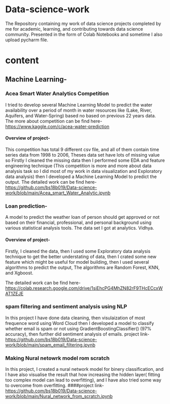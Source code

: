 # Data-science-work
The Repository containing my work of data science projects completed by me for academic, learning, and contributing towards data science community. Presented in the form of Colab Notebooks and sometime I also upload pycharm file.
# content
##




## Machine Learning-
### Acea Smart Water Analytics Competition
I tried to develop several Machine Learning Model to predict the water availability over a period of month in water resources like (Lake, River, Aquifers, and Water-Spring) based no based on previous 22 years data.
The more about competition can be find here- https://www.kaggle.com/c/acea-water-prediction
#### Overview of project-
This competition has total 9 different csv file, and all of them contain time series data from 1998 to 2006, Theses data set have lots of missing value so Firstly I cleaned the missing data then I performed some EDA and feature engineering technique (This competition is more and more about data analysis task so I did most of my work in data visualization and Exploratory data analysis) then I developed a Machine Learning Model to predict the output.
The detailed work can be find here-
https://github.com/bs18b019/Data-science-work/blob/main/Acea_smart_Water_Analytic.ipynb


### Loan prediction- 
A model to predict the weather loan of person should get approved or not based on their financial, professional, and personal background using various statistical analysis tools. The data set I got at analytics. Vidhya.
#### Overview of project-
Firstly, I cleaned the data, then I used some Exploratory data analysis technique to get the better understating of data, then I crated some new feature which might be useful for model building, then I used several algorithms to predict the output, The algorithms are Random Forest, KNN, and Xgboost.

The detailed work can be find here- https://colab.research.google.com/drive/1siEhcPG4MhZN82rF9THcECcxWAT1ZEJE

### spam filtering and sentiment analysis using NLP
In this project I have done data cleaning, then visulaization of most frequence word using Word Cloud then I developed a model to classify whether 
email is spam or not using GradientBoostingClassifier() (97% accuracy), then further did sentiment analysis of emails.
project link- https://github.com/bs18b019/Data-science-work/blob/main/spam_email_filtering.ipynb

### Making Nural netowrk model rom scratch

In this project, I created a nural network model for binery classification, and I have also visualise the result that how increasing the hidden layer( fitting too complex model can lead to overfitting), and I have also tried some way to overcome from overfitting.
####project link-  https://github.com/bs18b019/Data-science-work/blob/main/Nural_network_from_scratch.ipynb




